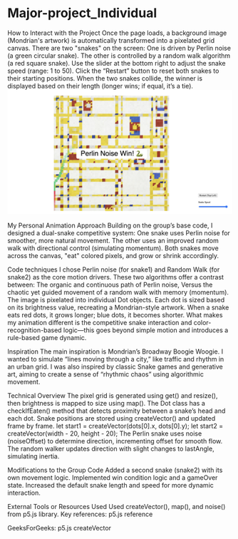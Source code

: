 # Major-project_Individual
 How to Interact with the Project
Once the page loads, a background image (Mondrian's artwork) is automatically transformed into a pixelated grid canvas.
There are two "snakes" on the screen:
One is driven by Perlin noise (a green circular snake).
The other is controlled by a random walk algorithm (a red square snake).
Use the slider at the bottom right to adjust the snake speed (range: 1 to 50).
Click the “Restart” button to reset both snakes to their starting positions.
When the two snakes collide, the winner is displayed based on their length (longer wins; if equal, it’s a tie).
![Random Snake Win](assets/perlin_noise_win_.png)

 My Personal Animation Approach
Building on the group’s base code, I designed a dual-snake competitive system:
One snake uses Perlin noise for smoother, more natural movement.
The other uses an improved random walk with directional control (simulating momentum).
 Both snakes move across the canvas, "eat" colored pixels, and grow or shrink accordingly.

Code techniques
I chose Perlin noise (for snake1) and Random Walk (for snake2) as the core motion drivers.
These two algorithms offer a contrast between:
The organic and continuous path of Perlin noise,
Versus the chaotic yet guided movement of a random walk with memory (momentum).
The image is pixelated into individual Dot objects.
Each dot is sized based on its brightness value, recreating a Mondrian-style artwork.
When a snake eats red dots, it grows longer; blue dots, it becomes shorter.
What makes my animation different is the competitive snake interaction and color-recognition-based logic—this goes beyond simple motion and introduces a rule-based game dynamic.

Inspiration
The main inspiration is Mondrian’s Broadway Boogie Woogie.
I wanted to simulate “lines moving through a city,” like traffic and rhythm in an urban grid.
I was also inspired by classic Snake games and generative art, aiming to create a sense of “rhythmic chaos” using algorithmic movement.

Technical Overview
The pixel grid is generated using get() and resize(), then brightness is mapped to size using map().
The Dot class has a checkIfEaten() method that detects proximity between a snake’s head and each dot.
Snake positions are stored using createVector() and updated frame by frame.
let start1 = createVector(dots[0].x, dots[0].y);
let start2 = createVector(width - 20, height - 20);
The Perlin snake uses noise (noiseOffset) to determine direction, incrementing offset for smooth flow.
The random walker updates direction with slight changes to lastAngle, simulating inertia.

Modifications to the Group Code
Added a second snake (snake2) with its own movement logic.
Implemented win condition logic and a gameOver state.
Increased the default snake length and speed for more dynamic interaction.


External Tools or Resources Used
Used createVector(), map(), and noise() from p5.js library.
Key references:
p5.js reference


GeeksForGeeks: p5.js createVector




